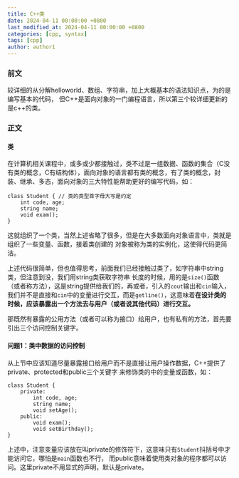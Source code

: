 ```yaml
---
title: C++类
date: 2024-04-11 00:00:00 +0800
last_modified_at: 2024-04-11 00:00:00 +0800
categories: [cpp, syntax]
tags: [cpp]
author: author1
---
```


### 前文

较详细的从分解helloworld、数组、字符串，加上大概基本的语法知识点，为的是编写基本的代码，
但C++是面向对象的一门编程语言，所以第三个较详细更新的是c++的类。

### 正文

#### 类

在计算机相关课程中，或多或少都接触过，类不过是一组数据、函数的集合（C没有类的概念，C有结构体），面向对象的语言都有类的概念，有了类的概念，封装、继承、多态，面向对象的三大特性能帮助更好的编写代码，如：
```
class Student { // 类的类型首字母大写是约定
    int code, age;
    string name;
    void exam();
}
```

这就组织了一个类，当然上述省略了很多，但是在大多数面向对象语言中，类就是组织了一些变量、函数，接着类创建的
对象被称为类的实例化，这使得代码更简洁。

上述代码很简单，但也值得思考，前面我们已经接触过类了，如字符串中string类，但注意到没，我们用string类获取字符串
长度的时候，用的是`size()`函数（或者称方法），这是string提供给我们的，再或者，引入的`cout`输出和`cin`输入，我们并不是直接和`cin`中的变量进行交互，而是`getline()`，这意味着**在设计类的时候，应该暴露出一个方法去与用户（或者说其他代码）进行交互。**

那既然有暴露的公用方法（或者可以称为接口）给用户，也有私有的方法，首先要引出三个访问控制关键字。

#### 问题1：类中数据的访问控制

从上节中应该知道尽量暴露接口给用户而不是直接让用户操作数据，C++提供了private、protected和public三个关键字
来修饰类的中的变量或函数，如：
```
class Student {
    private:
        int code, age;
        string name;
        void setAge();
    public:
        void exam();
        void setBirthday();
}
```

上述中，注意变量应该放在叫private的修饰符下，这意味只有`Student`抖括号中才能访问它，哪怕是`main`函数也不行，
而public意味着使用类对象的程序都可以访问。这里private不用显式的声明，默认是private。




